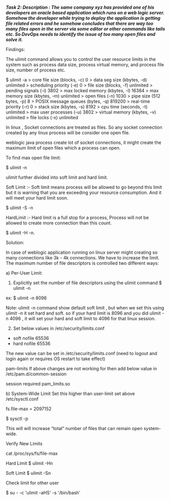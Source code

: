 ***Task 2:
Description : The same company xyz has provided one of his developers an oracle based application
which runs on a web logic server. Somehow the developer while trying to deploy the application is
getting file related errors and he somehow concludes that there are way too many files open in the
server via some editor or other commands like tails etc. So DevOps needs to identify the issue of too
many open files and solve it.***


Findings:

The ulimit command allows you to control the user resource limits in the system such as process data size, process virtual memory, and process file size, number of process etc.

$ ulimit -a
	>	core file size          (blocks, -c) 0
	>	data seg size           (kbytes, -d) unlimited
	>	scheduling priority             (-e) 0
	>	file size               (blocks, -f) unlimited
	>	pending signals                 (-i) 3802
	>	max locked memory       (kbytes, -l) 16384
	>	max memory size         (kbytes, -m) unlimited
	>	open files                      (-n) 1030
	>	pipe size            (512 bytes, -p) 8
	>	POSIX message queues     (bytes, -q) 819200
	>	real-time priority              (-r) 0
	>	stack size              (kbytes, -s) 8192
	>	cpu time               (seconds, -t) unlimited
	>	max user processes              (-u) 3802
	>	virtual memory          (kbytes, -v) unlimited
	>	file locks                      (-x) unlimited


In linux , Socket connections are treated as files. So any socket connection created by any linux process will be consider one open file.
 
weblogic java process create lot of socket connections, it might create the maximum limit of open files which a process can open.
 
To find max open file limit: 

$ ulimit -n

ulimit further divided into soft limit and hard limit.
 
Soft Limit :- 
Soft limit means process will be allowed to go beyond this limit but it is warning that you are exceeding your resource consumption. And it will meet your hard limit soon.
 
$ ulimit -S -n
 
 
HardLimit :- 
Hard limit is a full stop for a process, Process will not be allowed to create more connection than this count. 

$ ulimit -H -n.
 

Solution:


In case of weblogic application running on linux server might creating so many connections like 3k - 4k connections. We have to increase the limit.
The maximum number of file descriptors is controlled two different ways:

a) Per-User Limit:

1. Explicitly set the number of file descriptors using the ulimit command
$ ulimit -n <open count>
 
ex: $ ulimit -n 8096
 
Note:
ulimit -n command show default soft limit , but when we set this using ulimit -n <open count> it set hard and soft. so if your hard limit is 8096 and you did ulimit -n 4096 , it will set your hard and soft limit to 4096 for that linux session.

2. Set below values in /etc/security/limits.conf
 
* soft nofile 65536
* hard nofile 65536
 
The new value can be set in /etc/security/limits.conf (need to logout and login again or requires OS restart to take effect) 
 
pam-limits
If above changes are not working for then add below value in /etc/pam.d/common-session

session required pam_limits.so


b) System-Wide Limit
Set this higher than user-limit set above /etc/sysctl.conf

fs.file-max = 2097152

$ sysctl -p

This will will increase “total” number of files that can remain open system-wide.

Verify New Limits

cat /proc/sys/fs/file-max

Hard Limit
$ ulimit -Hn

Soft Limit
$ ulimit -Sn


Check limit for other user

$ su - <user> -c 'ulimit -aHS' -s '/bin/bash'


